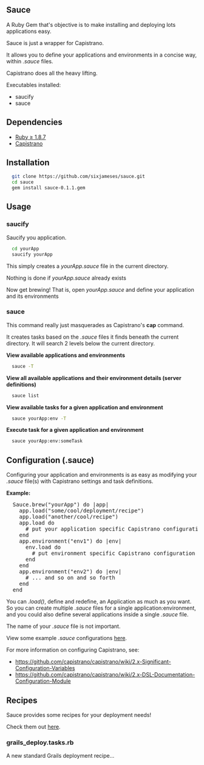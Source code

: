 
## Sauce
A Ruby Gem that's objective is to make installing and deploying lots applications easy.

Sauce is just a wrapper for Capistrano.

It allows you to define your applications and environments in a concise way, within *.sauce* files.

Capistrano does all the heavy lifting.

Executables installed:
* saucify
* sauce


## Dependencies
* [Ruby &#8805; 1.8.7](http://www.ruby-lang.org/en/downloads/)
* [Capistrano](https://github.com/capistrano/capistrano)

## Installation
```sh
  git clone https://github.com/sixjameses/sauce.git
  cd sauce
  gem install sauce-0.1.1.gem
```
## Usage

### saucify

Saucify you application.

```sh
  cd yourApp
  saucify yourApp
```

This simply creates a *yourApp.sauce* file in the current directory.

Nothing is done if *yourApp.sauce* already exists

Now get brewing!  That is, open *yourApp.sauce* and define your application and its environments

### sauce
This command really just masquerades as Capistrano's **cap** command.

It creates tasks based on the *.sauce* files it finds beneath the current directory. It will search 2 levels below the current directory.

**View available applications and environments**
```sh
  sauce -T
```

**View all available applications and their environment details (server definitions)**
```sh
  sauce list
```

**View available tasks for a given application and environment**
```sh
  sauce yourApp:env -T
```

**Execute task for a given application and environment**
```sh
  sauce yourApp:env:someTask
```


## Configuration (.sauce)
Configuring your application and environments is as easy as modifying your *.sauce* file(s) with Capistrano settings and task definitions.

**Example:**
<pre>
  Sauce.brew("yourApp") do |app|
    app.load("some/cool/deployment/recipe")
    app.load("another/cool/recipe")
    app.load do
      # put your application specific Capistrano configuration and task definitions here
    end
    app.environment("env1") do |env|
      env.load do 
        # put environment specific Capistrano configuration and task definitions here
      end
    end
    app.environment("env2") do |env|
      # ... and so on and so forth
    end
  end
</pre>


You can *.load()*, define and redefine, an Application as much as you want.  
So you can create multiple *.sauce* files for a single application:environment, and
you could also define several applications inside a single *.sauce* file.

The name of your *.sauce* file is not important.

View some example *.sauce* configurations [here](tree/master/examples).

For more information on configuring Capistrano, see:
* https://github.com/capistrano/capistrano/wiki/2.x-Significant-Configuration-Variables
* https://github.com/capistrano/capistrano/wiki/2.x-DSL-Documentation-Configuration-Module

## Recipes
Sauce provides some recipes for your deployment needs!

Check them out [here](tree/master/lib/sauce/recipes).

### grails_deploy.tasks.rb
A new standard Grails deployment recipe...
